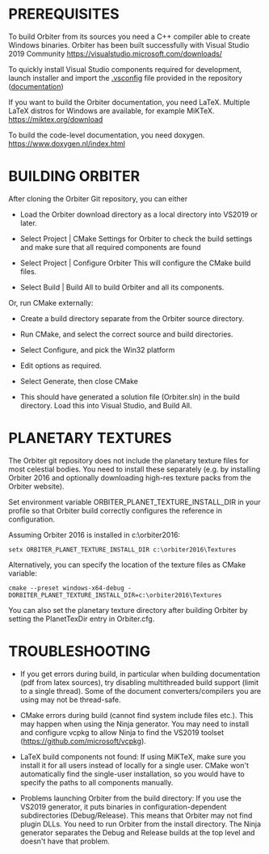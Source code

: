 PREREQUISITES
=============

To build Orbiter from its sources you need a C++ compiler able to create Windows binaries.
Orbiter has been built successfully with Visual Studio 2019 Community
https://visualstudio.microsoft.com/downloads/

To quickly install Visual Studio components required for development, launch installer and 
import the [.vsconfig](./.vsconfig) file provided in the repository ([documentation](https://learn.microsoft.com/en-us/visualstudio/install/import-export-installation-configurations?view=vs-2022#import-a-configuration-using-the-visual-studio-installer))

If you want to build the Orbiter documentation, you need LaTeX. Multiple LaTeX distros for
Windows are available, for example MiKTeX.
https://miktex.org/download

To build the code-level documentation, you need doxygen.
https://www.doxygen.nl/index.html


BUILDING ORBITER
================
After cloning the Orbiter Git repository, you can either

- Load the Orbiter download directory as a local directory into VS2019 or later.
  
- Select Project | CMake Settings for Orbiter
  to check the build settings and make sure that all required components are found
  
- Select Project | Configure Orbiter
  This will configure the CMake build files.

- Select Build | Build All
  to build Orbiter and all its components.
  
Or, run CMake externally:

- Create a build directory separate from the Orbiter source directory.

- Run CMake, and select the correct source and build directories.

- Select Configure, and pick the Win32 platform

- Edit options as required.

- Select Generate, then close CMake

- This should have generated a solution file (Orbiter.sln) in the build directory.
  Load this into Visual Studio, and Build All.
  
  
PLANETARY TEXTURES
==================
The Orbiter git repository does not include the planetary texture files for most
celestial bodies. You need to install these separately (e.g. by installing Orbiter
2016 and optionally downloading high-res texture packs from the Orbiter website).

Set environment variable ORBITER_PLANET_TEXTURE_INSTALL_DIR in your profile so that
Orbiter build correctly configures the reference in configuration. 

Assuming Orbiter 2016 is installed in c:\orbiter2016:

```
setx ORBITER_PLANET_TEXTURE_INSTALL_DIR c:\orbiter2016\Textures
```

Alternatively, you can specify the location of the texture files as CMake variable:
```
cmake --preset windows-x64-debug -DORBITER_PLANET_TEXTURE_INSTALL_DIR=c:\orbiter2016\Textures
```
You can also set the planetary texture directory after building
Orbiter by setting the PlanetTexDir entry in Orbiter.cfg.


TROUBLESHOOTING
===============
* If you get errors during build, in particular when building documentation (pdf from
latex sources), try disabling multithreaded build support (limit to a single
thread). Some of the document converters/compilers you are using may not be
thread-safe. 

* CMake errors during build (cannot find system include files etc.). This may happen
when using the Ninja generator. You may need to install and configure vcpkg to allow
Ninja to find the VS2019 toolset (https://github.com/microsoft/vcpkg).

* LaTeX build components not found: If using MiKTeX, make sure you install it for all
users instead of locally for a single user. CMake won't automatically find the 
single-user installation, so you would have to specify the paths to all components
manually.

* Problems launching Orbiter from the build directory: If you use the VS2019
generator, it puts binaries in configuration-dependent subdirectories (Debug/Release).
This means that Orbiter may not find plugin DLLs. You need to run Orbiter from
the install directory. The Ninja generator separates the Debug and Release builds
at the top level and doesn't have that problem.